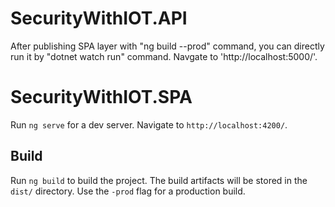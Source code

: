 # SecurityWithIOT.API

After publishing SPA layer with "ng build --prod" command, you can directly run it by "dotnet watch run" command. Navgate to 'http://localhost:5000/'.

# SecurityWithIOT.SPA

Run `ng serve` for a dev server. Navigate to `http://localhost:4200/`. 

## Build

Run `ng build` to build the project. The build artifacts will be stored in the `dist/` directory. Use the `-prod` flag for a production build.
